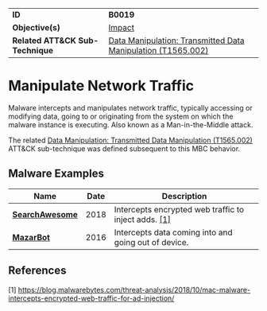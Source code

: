 |||
|---|---|
|**ID**|**B0019**|
|**Objective(s)**|[Impact](../impact)|
|**Related ATT&CK Sub-Technique**|[Data Manipulation: Transmitted Data Manipulation (T1565.002)](https://attack.mitre.org/techniques/T1565/002/)|


Manipulate Network Traffic
==========================
Malware intercepts and manipulates network traffic, typically accessing or modifying data, going to or originating from the system on which the malware instance is executing. Also known as a Man-in-the-Middle attack.

The related [Data Manipulation: Transmitted Data Manipulation (T1565.002)](https://attack.mitre.org/techniques/T1565/002/) ATT&CK sub-technique was defined subsequent to this MBC behavior.

Malware Examples
----------------
|Name|Date|Description|
|---|---|---|
|[**SearchAwesome**](../xample-malware/searchawesome.md)|2018|Intercepts encrypted web traffic to inject adds. [[1]](#1)|
|[**MazarBot**](../xample-malware/mazarbot.md)|2016|Intercepts data coming into and going out of device.|

References
----------
<a name="1">[1]</a> https://blog.malwarebytes.com/threat-analysis/2018/10/mac-malware-intercepts-encrypted-web-traffic-for-ad-injection/
